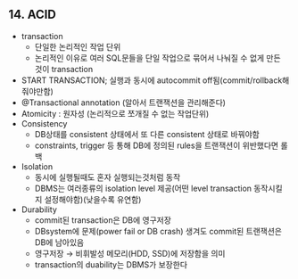 ## 14. ACID

- transaction
  - 단일한 논리적인 작업 단위
  - 논리적인 이유로 여러 SQL문들을 단일 작업으로 묶어서 나눠질 수 없게 만든 것이 transaction
- START TRANSACTION; 실행과 동시에 autocommit off됨(commit/rollback해줘야만함)
- @Transactional annotation (알아서 트랜잭션을 관리해준다)
- Atomicity : 원자성 (논리적으로 쪼개질 수 없는 작업단위)
- Consistency
  - DB상태를 consistent 상태에서 또 다른 consistent 상태로 바꿔야함
  - constraints, trigger 등 통해 DB에 정의된 rules을 트랜잭션이 위반했다면 롤백
- Isolation
  - 동시에 실행될때도 혼자 실행되는것처럼 동작
  - DBMS는 여러종류의 isolation level 제공(어떤 level transaction 동작시킬지 설정해야함)(낮을수록 유연함)
- Durability
  - commit된 transaction은 DB에 영구저장
  - DBsystem에 문제(power fail or DB crash) 생겨도 commit된 트랜잭션은 DB에 남아있음
  - 영구저장 → 비휘발성 메모리(HDD, SSD)에 저장함을 의미
  - transaction의 duability는 DBMS가 보장한다
